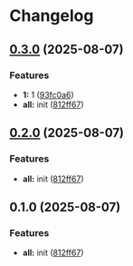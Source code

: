 # Changelog

## [0.3.0](https://github.com/RicardoRyn/git_hello_world/compare/v0.2.0...v0.3.0) (2025-08-07)


### Features

* **1:** 1 ([93fc0a6](https://github.com/RicardoRyn/git_hello_world/commit/93fc0a6c12e13e253b1a85de0ffd8b30d6efeaf0))
* **all:** init ([812ff67](https://github.com/RicardoRyn/git_hello_world/commit/812ff6719b6d2a193f482ad94ed5ef60d493b348))

## [0.2.0](https://github.com/RicardoRyn/git_hello_world/compare/v0.1.0...v0.2.0) (2025-08-07)


### Features

* **all:** init ([812ff67](https://github.com/RicardoRyn/git_hello_world/commit/812ff6719b6d2a193f482ad94ed5ef60d493b348))

## 0.1.0 (2025-08-07)


### Features

* **all:** init ([812ff67](https://github.com/RicardoRyn/git_hello_world/commit/812ff6719b6d2a193f482ad94ed5ef60d493b348))
